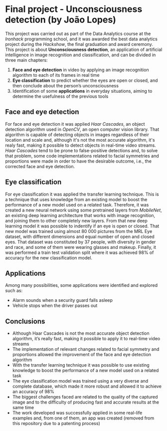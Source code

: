 # Final project - Unconsciousness detection (by João Lopes)

This project was carried out as part of the Data Analytics course at the *Ironhack* programming school, and it was awarded the best data analytics project during the *Hackshow*, the final graduation and award ceremony. This project is about **Unconsciousness detection**, an application of artificial intelligence in image recognition and classification, and can be divided in three main chapters:
1. **Face and eye detection** in video by applying an image recognition algorithm to each of its frames in real time
2. **Eye classification** to predict whether the eyes are open or closed, and then conclude about the person’s unconsciousness
3. Identification of some **applications** in everyday situations, aiming to determine the usefulness of the previous tools

## Face and eye detection
For face and eye detection it was applied *Haar Cascades*, an object detection algorithm used in *OpenCV*, an open computer vision library. That algorithm is capable of detecting objects in images regardless of their location and scale and, although it's not the most accurate algorithm, it's realy fast, making it possible to detect objects in real-time video streams. *Haar Cascades* tend to be prone to false-positive detections and, to solve that problem, some code implementations related to facial symmetries and proportions were made in order to have the desirable outcome, i.e., the corrected face and eye detection.

## Eye classification
For eye classification it was applied the transfer learning technique. This is a technique that uses knowledge from an existing model to boost the performance of a new model used on a related task. Therefore, it was created a new neural network using some pretrained layers from *MobileNet*, an existing deep learning architecture that works with image recognition, and joining them to other completely new layers. From that new deep learning model it was possible to indentify if an eye is open or closed. That new model was trained using almost 80 000 pictures from the MRL Eye dataset, with different dimensions and equal number of open and closed eyes. That dataset was constituted by 37 people, with diversity in gender and race, and some of them were wearing glasses and makeup. Finally, it was performed a train test validation split where it was achieved 98% of accuracy for the new classification model.

## Applications
Among many possibilities, some applications were identified and explored such as:
- Alarm sounds when a security guard falls asleep
- Vehicle stops when the driver passes out 

## Conclusions
- Although Haar Cascades is not the most accurate object detection algorithm, it’s really fast, making it possible to apply it to real-time video streams
- The implementation of relevant changes related to facial symmetry and proportions allowed the improvement of the face and eye detection algorithm
- With the transfer learning technique it was possible to use existing knowledge to boost the performance of a new model used on a related task
- The eye classification model was trained using a very diverse and complete database, which made it more robust and allowed it to achieve an accuracy of 98%
- The biggest challenges faced are related to the quality of the captured image and to the difficulty of producing fast and accurate results at the same time
- The work developed was successfully applied in some real-life examples and, from one of them, an app was created (removed from this repository due to a patenting process)